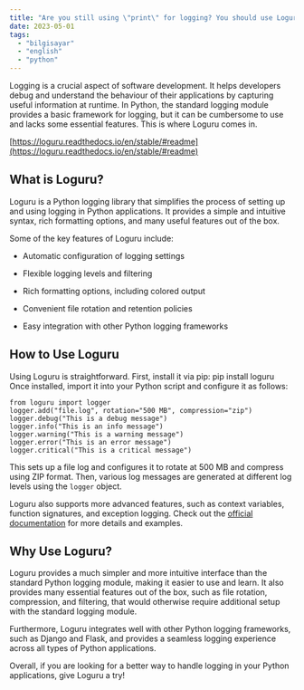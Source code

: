 ```yaml
---
title: "Are you still using \"print\" for logging? You should use Loguru"
date: 2023-05-01
tags: 
  - "bilgisayar"
  - "english"
  - "python"
---
```


Logging is a crucial aspect of software development. It helps developers debug and understand the behaviour of their applications by capturing useful information at runtime. In Python, the standard logging module provides a basic framework for logging, but it can be cumbersome to use and lacks some essential features. This is where Loguru comes in.

[https://loguru.readthedocs.io/en/stable/#readme](https://loguru.readthedocs.io/en/stable/#readme)

## What is Loguru?

Loguru is a Python logging library that simplifies the process of setting up and using logging in Python applications. It provides a simple and intuitive syntax, rich formatting options, and many useful features out of the box.

Some of the key features of Loguru include:

- Automatic configuration of logging settings

- Flexible logging levels and filtering

- Rich formatting options, including colored output

- Convenient file rotation and retention policies

- Easy integration with other Python logging frameworks

## How to Use Loguru

Using Loguru is straightforward. First, install it via pip: pip install loguru Once installed, import it into your Python script and configure it as follows:

```
from loguru import logger
logger.add("file.log", rotation="500 MB", compression="zip")
logger.debug("This is a debug message")
logger.info("This is an info message")
logger.warning("This is a warning message")
logger.error("This is an error message")
logger.critical("This is a critical message")
```

This sets up a file log and configures it to rotate at 500 MB and compress using ZIP format. Then, various log messages are generated at different log levels using the `logger` object.

Loguru also supports more advanced features, such as context variables, function signatures, and exception logging. Check out the [official documentation](https://loguru.readthedocs.io/en/stable/index.html) for more details and examples.

## Why Use Loguru?

Loguru provides a much simpler and more intuitive interface than the standard Python logging module, making it easier to use and learn. It also provides many essential features out of the box, such as file rotation, compression, and filtering, that would otherwise require additional setup with the standard logging module.

Furthermore, Loguru integrates well with other Python logging frameworks, such as Django and Flask, and provides a seamless logging experience across all types of Python applications.

Overall, if you are looking for a better way to handle logging in your Python applications, give Loguru a try!
